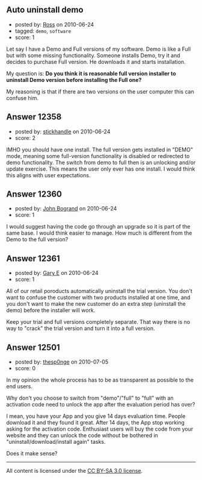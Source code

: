 ## Auto uninstall demo

- posted by: [Ross](https://stackexchange.com/users/-1/1390-ross) on 2010-06-24
- tagged: `demo`, `software`
- score: 1

Let say I have a Demo and Full versions of my software. Demo is like a Full but with some missing functionality. Someone installs Demo, try it and decides to purchase Full version.
He downloads it and starts installation.

My question is: **Do you think it is reasonable full version installer to uninstall Demo version before installing the Full one?** 

My reasoning is that if there are two versions on the user computer this can confuse him.


## Answer 12358

- posted by: [stickhandle](https://stackexchange.com/users/-1/3621-stickhandle) on 2010-06-24
- score: 2

IMHO you should have one install. The full version gets installed in "DEMO" mode, meaning some full-version functionality is disabled or redirected to demo functionality. The switch from demo to full then is an unlocking and/or update exercise. This means the user only ever has one install. I would think this aligns with user expectations.


## Answer 12360

- posted by: [John Bogrand](https://stackexchange.com/users/-1/3577-john-bogrand) on 2010-06-24
- score: 1

I would suggest having the code go through an upgrade so it is part of the same base.  I would think easier to manage.  How much is different from the Demo to the full version?


## Answer 12361

- posted by: [Gary E](https://stackexchange.com/users/-1/2587-gary-e) on 2010-06-24
- score: 1

All of our retail poroducts automatically uninstall the trial version. You don't want to confuse the customer with two products installed at one time, and you don't want to make the new customer do an extra step (uninstall the demo) before the installer will work.

Keep your trial and full versions completely separate. That way there is no way to "crack" the trial version and turn it into a full version.






## Answer 12501

- posted by: [thesp0nge](https://stackexchange.com/users/-1/627-thesp0nge) on 2010-07-05
- score: 0

In my opinion the whole process has to be as transparent as possible to the end users.

Why don't you choose to switch from "demo"/"full" to "full" with an activation code need to unlock the app after the evaluation period has over?

I mean, you have your App and you give 14 days evaluation time. People download it and they found it great. After 14 days, the App stop working asking for the activation code. Enthusiast users will buy the code from your website and they can unlock the code without be bothered in "uninstall/download/install again" tasks.

Does it make sense?



---

All content is licensed under the [CC BY-SA 3.0 license](https://creativecommons.org/licenses/by-sa/3.0/).
